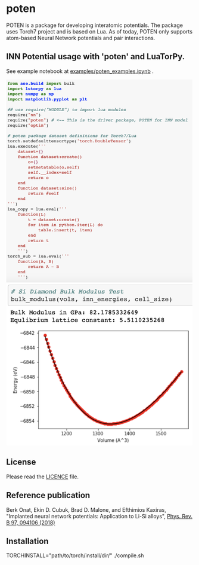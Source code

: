 # poten

POTEN is a package for developing interatomic potentials. The package uses Torch7 project and is based on Lua. As of today, POTEN only supports atom-based Neural Network potentials and pair interactions.

## INN Potential usage with 'poten' and LuaTorPy.

See example notebook at [examples/poten_examples.ipynb](https://github.com/berkonat/poten/tree/master/examples/poten_examples.ipynb) .

<p align="left">
  <img src="https://github.com/berkonat/poten/blob/master/luatorpy-INN.png?raw=true" width="500" title="INN-LuaTorPy">
  <img src="https://github.com/berkonat/poten/blob/master/Bulk-Mod.png?raw=true" width="500" title="INN-LuaTorPy">
</p>

## License

Please read the [LICENCE](LICENSE) file.

## Reference publication

Berk Onat, Ekin D. Cubuk, Brad D. Malone, and Efthimios Kaxiras, "Implanted neural network potentials: Application to Li-Si alloys", [Phys. Rev. B 97, 094106 (2018)](https://journals.aps.org/prb/abstract/10.1103/PhysRevB.97.094106)

## Installation

TORCHINSTALL="path/to/torch/install/dir/" ./compile.sh
